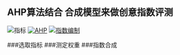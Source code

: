 ## AHP算法结合 合成模型来做创意指数评测  

![指标](https://img.shields.io/badge/%E6%8C%87%E6%A0%87-CTR%20CVR%20SPEND-orange)
[![AHP](https://img.shields.io/badge/AHP-%E5%B1%82%E6%AC%A1%E5%88%86%E6%9E%90%E6%B3%95-yellow)](https://baike.baidu.com/item/%E5%B1%82%E6%AC%A1%E5%88%86%E6%9E%90%E6%B3%95/1672)
[![指数编制](https://img.shields.io/badge/%E6%8C%87%E6%95%B0%E7%BC%96%E5%88%B6-%E6%96%B9%E6%B3%95-red)](https://www.jianshu.com/p/a5a12c520db1)

###选取指标
###测定权重
###指数合成
